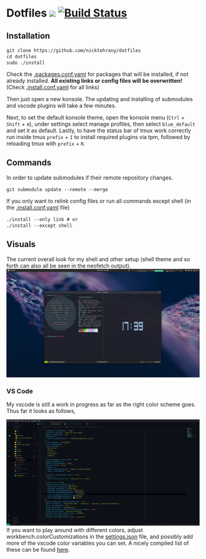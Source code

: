 # Dotfiles <a href="https://opensource.org/licenses/MIT"> <img src="https://img.shields.io/badge/License-MIT-yellow.svg" /></a> [![Build Status](https://travis-ci.com/nicktehrany/dotfiles.svg?branch=master)](https://travis-ci.com/nicktehrany/dotfiles)

## Installation

```shell
git clone https://github.com/nicktehrany/dotfiles
cd dotfiles
sudo ./install
```

Check the [.packages.conf.yaml](https://github.com/nicktehrany/dotfiles/blob/master/packages.conf.yaml) for packages that will be installed,
if not already installed. **All existing links or config files will be overwritten!** (Check [.install.conf.yaml](https://github.com/nicktehrany/dotfiles/blob/master/install.conf.yaml) for all links)

Then just open a new konsole. The updating and installing of submodules and vscode plugins will take a few minutes.

Next, to set the default konsole theme, open the konsole menu (`Ctrl` + `Shift` + `m`),
under settings select manage profiles, then select `blue_default` and set it as default.
Lastly, to have the status bar of tmux work correctly run inside tmux `prefix` + `I` to install required plugins via tpm, followed by
reloading tmux with `prefix` + `R`.

## Commands

In order to update submodules if their remote repository changes.

```shell
git submodule update --remote --merge
```

If you only want to relink config files or run all commands except shell (in the [.install.conf.yaml](https://github.com/nicktehrany/dotfiles/blob/master/install.conf.yaml) file)

```shell
./install --only link # or
./install --except shell
```

## Visuals

The current overall look for my shell and other setup (shell theme and so forth can also all be seen in the neofetch output).  
![Visuals](images/visuals.png)

### VS Code

My vscode is still a work in progress as far as the right color scheme goes. Thus far it looks as follows,

![VSCode](images/vscode.png)
If you want to play around with different colors, adjust workbench.colorCustomizations in the [settings.json](https://github.com/nicktehrany/dotfiles/blob/master/vscode/settings.json) file, and possibly add more of the vscode color variables you can set. A nicely compiled list of
these can be found [here](https://gist.github.com/lol-russo/1c7a0b958be4b9434c5a120f24d5e7c3).

